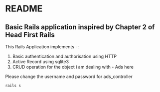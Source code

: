 # README

## Basic Rails application inspired by Chapter 2 of Head First Rails

This Rails Application implements -:

1) Basic authentication and authorisation using HTTP 
2) Active Record using sqlite3
3) CRUD operation for the object i am dealing with - Ads here

Please change the username and password for ads_controller

<code>rails s</code>
